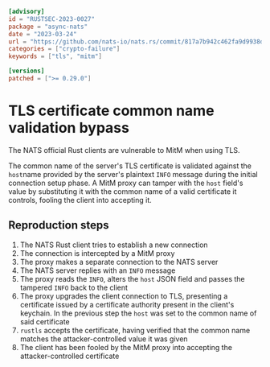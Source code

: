 ```toml
[advisory]
id = "RUSTSEC-2023-0027"
package = "async-nats"
date = "2023-03-24"
url = "https://github.com/nats-io/nats.rs/commit/817a7b942c462fa9d9938dcb62124173634132fb#diff-767d442397fcaaf2f83e8f924d4a70317a2ce4703a49964d6007707949cfa5f5L303-R304"
categories = ["crypto-failure"]
keywords = ["tls", "mitm"]

[versions]
patched = [">= 0.29.0"]
```

# TLS certificate common name validation bypass

The NATS official Rust clients are vulnerable to MitM when using TLS.

The common name of the server's TLS certificate is validated against
the `host`name provided by the server's plaintext `INFO` message
during the initial connection setup phase. A MitM proxy can tamper with
the `host` field's value by substituting it with the common name of a
valid certificate it controls, fooling the client into accepting it.

## Reproduction steps

1. The NATS Rust client tries to establish a new connection
2. The connection is intercepted by a MitM proxy
3. The proxy makes a separate connection to the NATS server
4. The NATS server replies with an `INFO` message
5. The proxy reads the `INFO`, alters the `host` JSON field and passes
   the tampered `INFO` back to the client
6. The proxy upgrades the client connection to TLS, presenting a certificate issued
   by a certificate authority present in the client's keychain.
   In the previous step the `host` was set to the common name of said certificate
7. `rustls` accepts the certificate, having verified that the common name matches the
   attacker-controlled value it was given
9. The client has been fooled by the MitM proxy into accepting the attacker-controlled certificate
